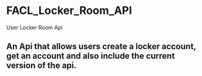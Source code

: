 # FACL_Locker_Room_API
User Locker Room Api

## An Api that allows users create a locker account, get an account and also include the current version of the api.
